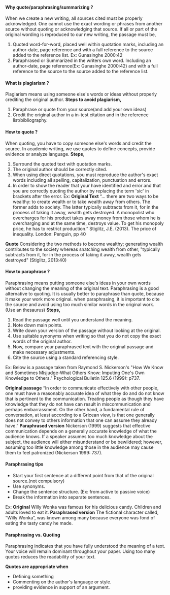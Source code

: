#### Why quote/paraphrasing/summarizing ?
When we create a new writing, all sources cited must be properly acknowledged. One cannot use the exact wording or phrases from another source without quoting or acknowledging that source. 
If all or part of the original wording is reproduced to our new writing, the passage must be,
1. Quoted
	word-for-word, placed well within quotation marks,
	including an author-date, page reference and with a full reference to the source added to the reference list. 
	Ex: Gunasinghe 2000:42
2. Paraphrased or Summarized in the writers own word.
	Including an author-date, page reference(Ex: Gunasinghe 2000:42) and with a full reference to the source to the source added to the reference list. 
#### What is plagiarism ?
Plagiarism means using someone else's words or ideas without properly crediting the original author.
**Steps to avoid plagiarism,**
1. Paraphrase or quote from your source(and add your own ideas)
2. Credit the original author in a in-test citation and in the reference list/bibliography.
#### How to quote ?
When quoting, you have to copy someone else's words and credit the source. In academic writing, we use quotes to define concepts, provide evidence or analyze language.
**Steps**,
1. Surround the quoted text with quotation marks.
2. The original author should be correctly cited.
3. When using direct quotations, you must reproduce the author's exact words including all spelling, capitalization, punctuation and errors.
4. In order to show the reader that your have identified and error and that you are correctly quoting the author by replacing the term 'sic' in brackets after the error.
Ex: 
**Original Text**
	“… there are two ways to be wealthy: to create wealth or to take wealth away from others. The former adds to society. The latter typically subtracts from it, for in the process of taking it away, wealth gets destroyed. A monopolist who overcharges for his product takes away money from those whom he is overcharging and at the same time, destroys value. To get his monopoly price, he has to restrict production.”
		Stiglitz, J.E. (2013). The price of inequality. London: Penguin, pp 40

**Quote**
	Considering the two methods to become wealthy; generating wealth contributes to the society whereas snatching wealth from other, "typically subtracts from it, for in the process of taking it away, wealth gets destroyed" (Stiglitz, 2013:40)
#### How to paraphrase ?
Paraphrasing means putting someone else's ideas in your own words without changing the meaning of the original text.
Paraphrasing is a good alternative to quoting.
It is usually better to paraphrase than quote, because it make your work more original. 
when paraphrasing, it is important to cite the source and avoid using too much similar words in the original work. (Use an thesaurus)
**Steps,**
1. Read the passage well until you understand the meaning. 
2. Note down main points. 
3. Write down your version of the passage without looking at the original.
4. Use suitable synonyms when writing so that you do not copy the exact words of the original author. 
5. Now, compare your paraphrased text with the original passage and make necessary adjustments.
6. Cite the source using a standard referencing style. 

Ex:
Below is a passage taken from Raymond S. Nickerson's "How We Know and Sometimes Misjudge-What Others Know: Imputing One's Own Knowledge to Others." Psychological Bulletin 125.6 (1999): p737.

**Original passage**
	“In order to communicate effectively with other people, one must have a reasonably accurate idea of what they do and do not know that is pertinent to the communication. Treating people as though they have knowledge that they do not have can result in miscommunication and perhaps embarrassment. On the other hand, a fundamental rule of conversation, at least according to a Gricean view, is that one generally does not convey to others information that one can assume they already have.”
**Paraphrased version**
	Nickerson (1999) suggests that effective communication depends on a generally accurate knowledge of what the audience knows. If a speaker assumes too much knowledge about the subject, the audience will either misunderstand or be bewildered; however, assuming too little knowledge among those in the audience may cause them to feel patronized (Nickerson 1999: 737).
#### Paraphrasing tips
- Start your first sentence at a different point from that of the original source.(not compulsory)
- Use synonyms.
- Change the sentence structure. (Ex: from active to passive voice)
- Break the information into separate sentences. 

Ex:
**Original**
	Willy Wonka was famous for his delicious candy. Children and adults loved to eat it.
**Paraphrased version**
	The fictional character called, “Willy Wonka”, was known among many because everyone was fond of eating the tasty candy he made. 

#### Paraphrasing vs. Quoting
Paraphrasing indicates that you have fully understood the meaning of a text. 
Your voice will remain dominant throughout your paper. 
Using too many quotes reduces the readability of your text. 

**Quotes are appropriate when**
- Defining something
- Commenting on the author's language or style.
- providing evidence in support of an argument. 